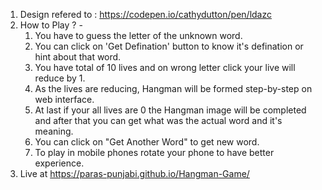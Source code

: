 1. Design refered to : https://codepen.io/cathydutton/pen/ldazc
2. How to Play ? -
   1.  You have to guess the letter of the unknown word.
   2.  You can click on 'Get Defination' button to know it's defination or hint about that word.
   3.  You have total of 10 lives and on wrong letter click your live will reduce by 1.
   4.  As the lives are reducing, Hangman will be formed step-by-step on web interface.
   5.  At last if your all lives are 0 the Hangman image will be completed and after that you can get what was the actual word and it's meaning.
   6.  You can click on "Get Another Word" to get new word.
   7. To play in mobile phones rotate your phone to have better experience.
3. Live at https://paras-punjabi.github.io/Hangman-Game/